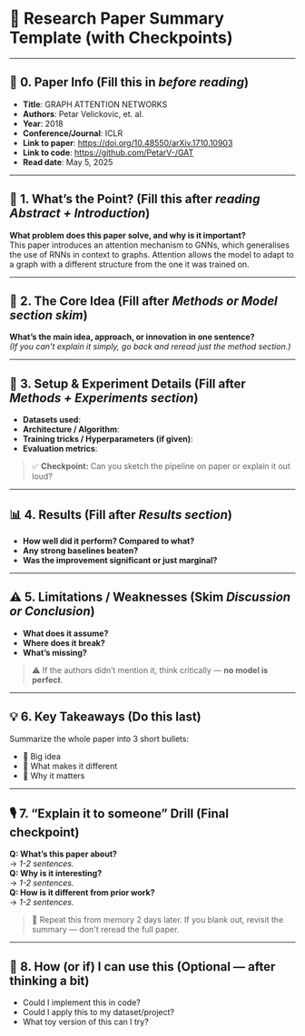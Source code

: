

# 🧠 Research Paper Summary Template (with Checkpoints)

---

## 📄 0. Paper Info (Fill this in *before reading*)
- **Title**:  GRAPH ATTENTION NETWORKS
- **Authors**:  Petar Velickovic, et. al.
- **Year**:  2018
- **Conference/Journal**:  ICLR
- **Link to paper**: https://doi.org/10.48550/arXiv.1710.10903
- **Link to code**:  https://github.com/PetarV-/GAT
- **Read date**:  May 5, 2025

---

## 🚀 1. What’s the Point? (Fill this after *reading Abstract + Introduction*)
**What problem does this paper solve, and why is it important?**  
This paper introduces an attention mechanism to GNNs, which generalises the use of RNNs in context to graphs. Attention allows the model to adapt to a graph with a different structure from the one it was trained on.

---

## 🧠 2. The Core Idea (Fill after *Methods or Model section skim*)  
**What’s the main idea, approach, or innovation in one sentence?**  
_(If you can’t explain it simply, go back and reread just the method section.)_

---

## 🔬 3. Setup & Experiment Details (Fill after *Methods + Experiments section*)  
- **Datasets used**:  
- **Architecture / Algorithm**:  
- **Training tricks / Hyperparameters (if given)**:  
- **Evaluation metrics**:  

> ✅ **Checkpoint:** Can you sketch the pipeline on paper or explain it out loud?

---

## 📊 4. Results (Fill after *Results section*)  
- **How well did it perform? Compared to what?**  
- **Any strong baselines beaten?**  
- **Was the improvement significant or just marginal?**

---

## ⚠️ 5. Limitations / Weaknesses (Skim *Discussion or Conclusion*)  
- **What does it assume?**  
- **Where does it break?**  
- **What’s missing?**

> ⚠️ If the authors didn’t mention it, think critically — **no model is perfect**.

---

## 💡 6. Key Takeaways (Do this last)  
Summarize the whole paper into 3 short bullets:
- 🔹 Big idea  
- 🔹 What makes it different  
- 🔹 Why it matters  

---

## 🎙️ 7. “Explain it to someone” Drill (Final checkpoint)
**Q: What’s this paper about?**  
→ _1-2 sentences._  
**Q: Why is it interesting?**  
→ _1-2 sentences._  
**Q: How is it different from prior work?**  
→ _1-2 sentences._

> 🔁 Repeat this from memory 2 days later. If you blank out, revisit the summary — don't reread the full paper.

---

## 🧪 8. How (or if) I can use this (Optional — after thinking a bit)
- Could I implement this in code?  
- Could I apply this to my dataset/project?  
- What toy version of this can I try?
